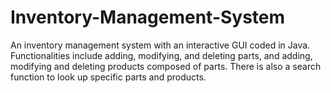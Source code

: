 # Inventory-Management-System
An inventory management system with an interactive GUI coded in Java. Functionalities include adding, modifying, and deleting parts, and adding, modifying and deleting products composed of parts. There is also a search function to look up specific parts and products. 
